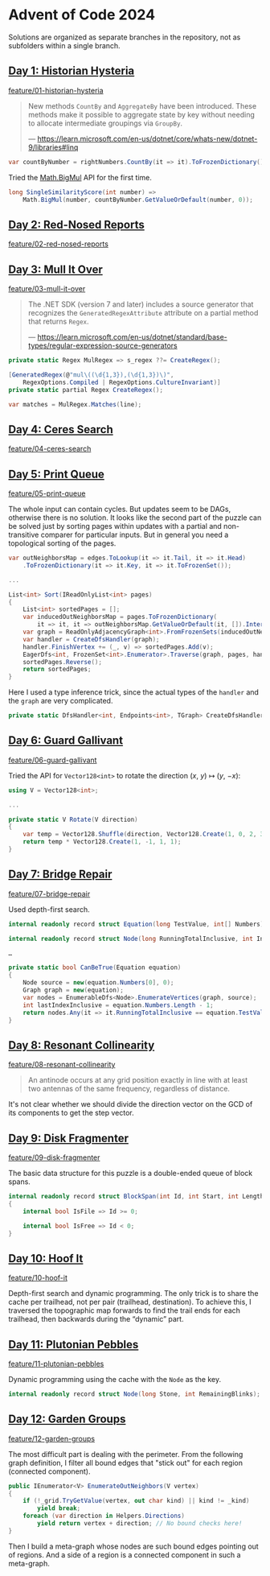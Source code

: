 # Advent of Code 2024

Solutions are organized as separate branches in the repository, not as subfolders within a single branch.

## [Day 1: Historian Hysteria](https://adventofcode.com/2024/day/1)

[feature/01-historian-hysteria](https://github.com/qbit86/advent-of-code-2024/tree/feature/01-historian-hysteria)

> New methods `CountBy` and `AggregateBy` have been introduced.
> These methods make it possible to aggregate state by key without needing to allocate intermediate groupings via `GroupBy`.
>
> — https://learn.microsoft.com/en-us/dotnet/core/whats-new/dotnet-9/libraries#linq

```cs
var countByNumber = rightNumbers.CountBy(it => it).ToFrozenDictionary();
```

Tried the [Math.BigMul](https://learn.microsoft.com/en-us/dotnet/api/system.math.bigmul?view=net-9.0#system-math-bigmul(system-int32-system-int32)) API for the first time.

```cs
long SingleSimilarityScore(int number) =>
    Math.BigMul(number, countByNumber.GetValueOrDefault(number, 0));
```

## [Day 2: Red-Nosed Reports](https://adventofcode.com/2024/day/2)

[feature/02-red-nosed-reports](https://github.com/qbit86/advent-of-code-2024/tree/feature/02-red-nosed-reports)

## [Day 3: Mull It Over](https://adventofcode.com/2024/day/3)

[feature/03-mull-it-over](https://github.com/qbit86/advent-of-code-2024/tree/feature/03-mull-it-over)

> The .NET SDK (version 7 and later) includes a source generator that recognizes the `GeneratedRegexAttribute` attribute on a partial method that returns `Regex`.
>
> — https://learn.microsoft.com/en-us/dotnet/standard/base-types/regular-expression-source-generators

```cs
private static Regex MulRegex => s_regex ??= CreateRegex();

[GeneratedRegex(@"mul\((\d{1,3}),(\d{1,3})\)",
    RegexOptions.Compiled | RegexOptions.CultureInvariant)]
private static partial Regex CreateRegex();
```

```cs
var matches = MulRegex.Matches(line);
```

## [Day 4: Ceres Search](https://adventofcode.com/2024/day/4)

[feature/04-ceres-search](https://github.com/qbit86/advent-of-code-2024/tree/feature/04-ceres-search)

## [Day 5: Print Queue](https://adventofcode.com/2024/day/5)

[feature/05-print-queue](https://github.com/qbit86/advent-of-code-2024/tree/feature/05-print-queue)

The whole input can contain cycles.
But updates seem to be DAGs, otherwise there is no solution.
It looks like the second part of the puzzle can be solved just by sorting pages within updates with a partial and non-transitive comparer for particular inputs.
But in general you need a topological sorting of the pages.

```cs
var outNeighborsMap = edges.ToLookup(it => it.Tail, it => it.Head)
    .ToFrozenDictionary(it => it.Key, it => it.ToFrozenSet());

...

List<int> Sort(IReadOnlyList<int> pages)
{
    List<int> sortedPages = [];
    var inducedOutNeighborsMap = pages.ToFrozenDictionary(
        it => it, it => outNeighborsMap.GetValueOrDefault(it, []).Intersect(pages).ToFrozenSet());
    var graph = ReadOnlyAdjacencyGraph<int>.FromFrozenSets(inducedOutNeighborsMap);
    var handler = CreateDfsHandler(graph);
    handler.FinishVertex += (_, v) => sortedPages.Add(v);
    EagerDfs<int, FrozenSet<int>.Enumerator>.Traverse(graph, pages, handler);
    sortedPages.Reverse();
    return sortedPages;
}
```

Here I used a type inference trick, since the actual types of the `handler` and the `graph` are very complicated.

```cs
private static DfsHandler<int, Endpoints<int>, TGraph> CreateDfsHandler<TGraph>(TGraph _) => new();
```

## [Day 6: Guard Gallivant](https://adventofcode.com/2024/day/6)

[feature/06-guard-gallivant](https://github.com/qbit86/advent-of-code-2024/tree/feature/06-guard-gallivant)

Tried the API for `Vector128<int>` to rotate the direction (<i>x</i>, <i>y</i>) ↦ (<i>y</i>, −<i>x</i>):

```cs
using V = Vector128<int>;

...

private static V Rotate(V direction)
{
    var temp = Vector128.Shuffle(direction, Vector128.Create(1, 0, 2, 3));
    return temp * Vector128.Create(1, -1, 1, 1);
}
```

## [Day 7: Bridge Repair](https://adventofcode.com/2024/day/7)

[feature/07-bridge-repair](https://github.com/qbit86/advent-of-code-2024/tree/feature/07-bridge-repair)

Used depth-first search.

```cs
internal readonly record struct Equation(long TestValue, int[] Numbers) { … }

internal readonly record struct Node(long RunningTotalInclusive, int Index);

…

private static bool CanBeTrue(Equation equation)
{
    Node source = new(equation.Numbers[0], 0);
    Graph graph = new(equation);
    var nodes = EnumerableDfs<Node>.EnumerateVertices(graph, source);
    int lastIndexInclusive = equation.Numbers.Length - 1;
    return nodes.Any(it => it.RunningTotalInclusive == equation.TestValue && it.Index == lastIndexInclusive);
}
```

## [Day 8: Resonant Collinearity](https://adventofcode.com/2024/day/8)

[feature/08-resonant-collinearity](https://github.com/qbit86/advent-of-code-2024/tree/feature/08-resonant-collinearity)

> An antinode occurs at any grid position exactly in line with at least two antennas of the same frequency, regardless of distance.

It's not clear whether we should divide the direction vector on the GCD of its components to get the step vector.

## [Day 9: Disk Fragmenter](https://adventofcode.com/2024/day/9)

[feature/09-disk-fragmenter](https://github.com/qbit86/advent-of-code-2024/tree/feature/09-disk-fragmenter)

The basic data structure for this puzzle is a double-ended queue of block spans.

```cs
internal readonly record struct BlockSpan(int Id, int Start, int Length)
{
    internal bool IsFile => Id >= 0;

    internal bool IsFree => Id < 0;
}
```

## [Day 10: Hoof It](https://adventofcode.com/2024/day/10)

[feature/10-hoof-it](https://github.com/qbit86/advent-of-code-2024/tree/feature/10-hoof-it)

Depth-first search and dynamic programming.
The only trick is to share the cache per trailhead, not per pair (trailhead, destination).
To achieve this, I traversed the topographic map forwards to find the trail ends for each trailhead, then backwards during the “dynamic” part.

## [Day 11: Plutonian Pebbles](https://adventofcode.com/2024/day/11)

[feature/11-plutonian-pebbles](https://github.com/qbit86/advent-of-code-2024/tree/feature/11-plutonian-pebbles)

Dynamic programming using the cache with the `Node` as the key.

```cs
internal readonly record struct Node(long Stone, int RemainingBlinks);
```

## [Day 12: Garden Groups](https://adventofcode.com/2024/day/12)

[feature/12-garden-groups](https://github.com/qbit86/advent-of-code-2024/tree/feature/12-garden-groups)

The most difficult part is dealing with the perimeter.
From the following graph definition, I filter all bound edges that "stick out" for each region (connected component).

```cs
public IEnumerator<V> EnumerateOutNeighbors(V vertex)
{
    if (!_grid.TryGetValue(vertex, out char kind) || kind != _kind)
        yield break;
    foreach (var direction in Helpers.Directions)
        yield return vertex + direction; // No bound checks here!
}
```

Then I build a meta-graph whose nodes are such bound edges pointing out of regions.
And a side of a region is a connected component in such a meta-graph.
